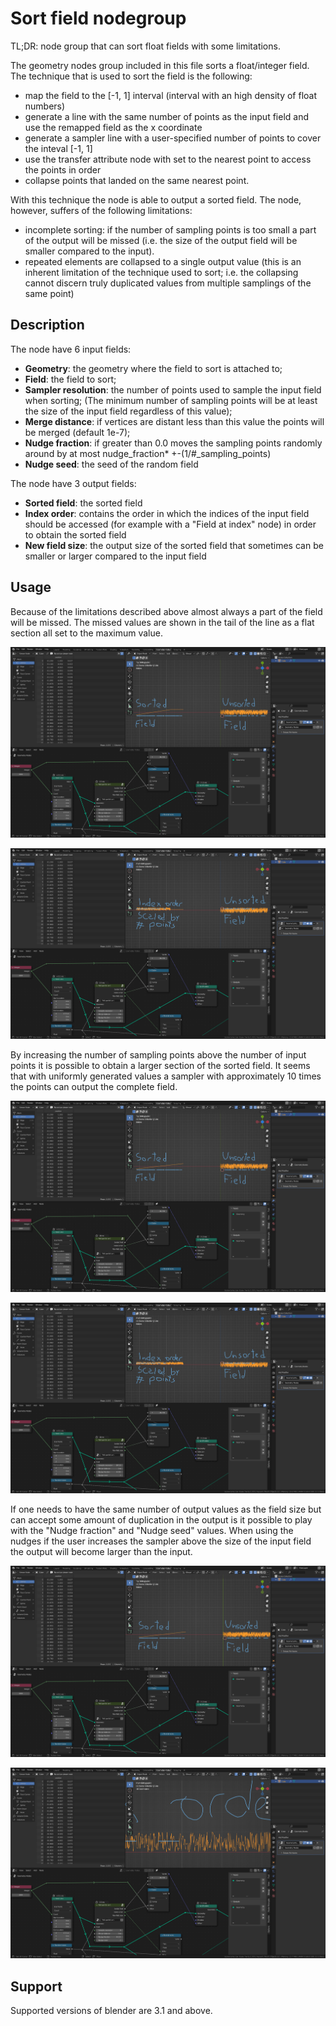 # Sort field nodegroup

TL;DR: node group that can sort float fields with some limitations.

The geometry nodes group included in this file sorts a float/integer field. The technique that is used to sort the field is the following:

- map the field to the [-1, 1] interval (interval with an high density of float numbers)
- generate a line with the same number of points as the input field and use the remapped field as the x coordinate
- generate a sampler line with a user-specified number of points to cover the inteval [-1, 1]
- use the transfer attribute node with set to the nearest point to access the points in order
- collapse points that landed on the same nearest point. 

With this technique the node is able to output a sorted field. The node, however, suffers of the following limitations:

- incomplete sorting: if the number of sampling points is too small a part of the output will be missed (i.e. the size of the output field will be smaller compared to the input).
- repeated elements are collapsed to a single output value (this is an inherent limitation of the technique used to sort; i.e. the collapsing cannot discern truly duplicated values from multiple samplings of the same point)


## Description

The node have 6 input fields:

- **Geometry**: the geometry where the field to sort is attached to;
- **Field**: the field to sort;
- **Sampler resolution**: the number of points used to sample the input field when sorting; (The minimum number of sampling points will be at least the size of the input field regardless of this value);
- **Merge distance**: if vertices are distant less than this value the points will be merged (default 1e-7);
- **Nudge fraction**: if greater than 0.0 moves the sampling points randomly around by at most nudge_fraction* +-(1/#_sampling_points)
- **Nudge seed**: the seed of the random field

The node have 3 output fields:

- **Sorted field**: the sorted field 
- **Index order**: contains the order in which the indices of the input field should be accessed (for example with a "Field at index" node) in order to obtain the sorted field
- **New field size**: the output size of the sorted field that sometimes can be smaller or larger compared to the input field


## Usage

Because of the limitations described above almost always a part of the field will be missed. The missed values are shown in the tail of the line as a flat section all set to the maximum value.

![Sorted field](imgs/sorted_field.png?raw=true "Sorted field")

![Sorted index](imgs/sorted_index.png?raw=true "Sorted index")


By increasing the number of sampling points above the number of input points it is possible to obtain a larger section of the sorted field. It seems that with uniformly generated values a sampler with approximately 10 times the points can output the complete field.

![Upsampled sorted field](imgs/upsampling_sorted.png?raw=true "Upsampled sorted field")

![Upsampled sorted index](imgs/upsampling_index.png?raw=true "Upsampled sorted index")

If one needs to have the same number of output values as the field size but can accept some amount of duplication in the output is it possible to play with the "Nudge fraction" and "Nudge seed" values. When using the nudges if the user increases the sampler above the size of the input field the output will become larger than the input.

![Nudged sorted duplication](imgs/nudge_sorted_duplication.png?raw=true "Nudged sorted duplication")

![Nudged index duplication detail](imgs/nudge_index_duplication.png?raw=true "Nudged index duplication detail")

## Support

Supported versions of blender are 3.1 and above.
